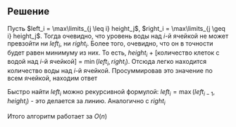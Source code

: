 ## Решение

Пусть $left_i = \max\limits_{j \leq i} height_j$, $right_i = \max\limits_{j \geq i} height_j$. Тогда очевидно, что уровень воды над $i$-й ячейкой не может превзойти ни $left_i$, ни $right_i$. Более того, очевидно, что он в точности будет равен минимуму из них. То есть, $height_i$ + [количество клеток с водой над $i$-й ячейкой] = $\min(left_i, right_i)$. Отсюда легко находится количество воды над $i$-й ячейкой. Просуммировав это значение по всем ячейкой, находим ответ

Быстро найти $left_i$ можно рекурсивной формулой: $left_i = \max(left_{i - 1}, height_i)$ - это делается за линию. Аналогично с $right_i$

Итого алгоритм работает за $O(n)$